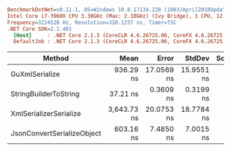 ``` ini

BenchmarkDotNet=v0.11.1, OS=Windows 10.0.17134.228 (1803/April2018Update/Redstone4)
Intel Core i7-3960X CPU 3.30GHz (Max: 2.10GHz) (Ivy Bridge), 1 CPU, 12 logical and 6 physical cores
Frequency=3224520 Hz, Resolution=310.1237 ns, Timer=TSC
.NET Core SDK=2.1.401
  [Host]     : .NET Core 2.1.3 (CoreCLR 4.6.26725.06, CoreFX 4.6.26725.05), 64bit RyuJIT
  DefaultJob : .NET Core 2.1.3 (CoreCLR 4.6.26725.06, CoreFX 4.6.26725.05), 64bit RyuJIT


```
|                     Method |        Mean |      Error |     StdDev | Scaled | ScaledSD |  Gen 0 |  Gen 1 | Allocated |
|--------------------------- |------------:|-----------:|-----------:|-------:|---------:|-------:|-------:|----------:|
|             GuXmlSerialize |   936.29 ns | 17.0569 ns | 15.9551 ns |   1.00 |     0.00 | 0.0553 |      - |     352 B |
|      StringBuilderToString |    37.21 ns |  0.3609 ns |  0.3199 ns |   0.04 |     0.00 | 0.0394 |      - |     248 B |
|     XmlSerializerSerialize | 3,643.73 ns | 20.0753 ns | 18.7784 ns |   3.89 |     0.07 | 0.6294 | 0.0038 |    3968 B |
| JsonConvertSerializeObject |   603.16 ns |  7.4850 ns |  7.0015 ns |   0.64 |     0.01 | 0.2012 |      - |    1272 B |
